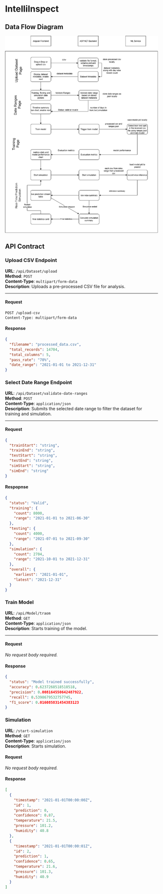 # IntelliInspect

## Data Flow Diagram

![Data Flow Diagram](images/flow_diagram.drawio.png)


## API Contract

### Upload CSV Endpoint

**URL**: `/api/Dataset/upload`  
**Method**: `POST`  
**Content-Type**: `multipart/form-data`  
**Description**: Uploads a pre-processed CSV file for analysis.

---

#### Request

```http
POST /upload-csv
Content-Type: multipart/form-data
```
#### Response

```json
{
  "filename": "processed_data.csv",
  "total_records": 14704,
  "total_columns": 5,
  "pass_rate": "70%",
  "date_range": "2021-01-01 to 2021-12-31"
}
```

### Select Date Range Endpoint

**URL**: `/api/Dataset/validate-date-ranges`  
**Method**: `POST`  
**Content-Type**: `application/json`  
**Description**: Submits the selected date range to filter the dataset for training and simulation.

---

#### Request

```json
{
  "trainStart": "string",
  "trainEnd": "string",
  "testStart": "string",
  "testEnd": "string",
  "simStart": "string",
  "simEnd": "string"
}
```
#### Respopnse

```json
{
  "status": "Valid",
  "training": {
    "count": 8000,
    "range": "2021-01-01 to 2021-06-30"
  },
  "testing": {
    "count": 4000,
    "range": "2021-07-01 to 2021-09-30"
  },
  "simulation": {
    "count": 2704,
    "range": "2021-10-01 to 2021-12-31"
  },
  "overall": {
    "earliest": "2021-01-01",
    "latest": "2021-12-31"
  }
}
```
### Train Model

**URL**: `/api/Model/traom`  
**Method**: `GET`  
**Content-Type**: `application/json`  
**Description**: Starts training of the model.

---

#### Request

_No request body required._  


#### Response

```json
{
  "status": "Model trained successfully",
  "accuracy": 0.6237268518518518,
  "precision": 0.008164550642487922,
  "recall": 0.5398679532757745,
  "f1_score": 0.016085831454383123
}
```
### Simulation

**URL**: `/start-simulation`  
**Method**: `GET`  
**Content-Type**: `application/json`  
**Description**: Starts simulation.

#### Request

_No request body required._  

#### Response

```json
[
  {
    "timestamp": "2021-01-01T00:00:00Z",
    "id": 1,
    "prediction": 0,
    "confidence": 0.87,
    "temperature": 21.5,
    "pressure": 101.2,
    "humidity": 40.8
  },
  {
    "timestamp": "2021-01-01T00:00:01Z",
    "id": 2,
    "prediction": 1,
    "confidence": 0.65,
    "temperature": 21.6,
    "pressure": 101.3,
    "humidity": 40.9
  }
]
```